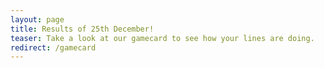 ```yaml
---
layout: page
title: Results of 25th December!
teaser: Take a look at our gamecard to see how your lines are doing.
redirect: /gamecard
---
```

